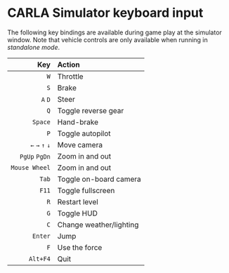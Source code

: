 <h1>CARLA Simulator keyboard input</h1>

The following key bindings are available during game play at the simulator
window. Note that vehicle controls are only available when running in
_standalone mode_.

Key             | Action
---------------:|:----------------
`W`             | Throttle
`S`             | Brake
`A` `D`         | Steer
`Q`             | Toggle reverse gear
`Space`         | Hand-brake
`P`             | Toggle autopilot
`←` `→` `↑` `↓` | Move camera
`PgUp` `PgDn`   | Zoom in and out
`Mouse Wheel`   | Zoom in and out
`Tab`           | Toggle on-board camera
`F11`           | Toggle fullscreen
`R`             | Restart level
`G`             | Toggle HUD
`C`             | Change weather/lighting
`Enter`         | Jump
`F`             | Use the force
`Alt+F4`        | Quit
